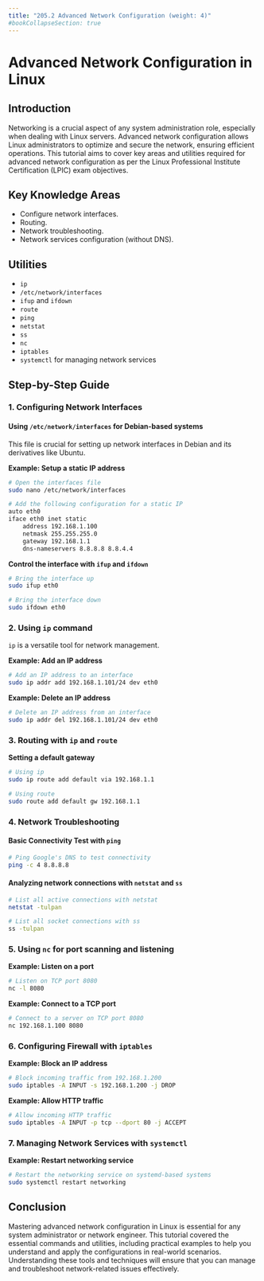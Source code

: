 ```yaml
---
title: "205.2 Advanced Network Configuration (weight: 4)"
#bookCollapseSection: true
---
```


# Advanced Network Configuration in Linux

## Introduction

Networking is a crucial aspect of any system administration role, especially when dealing with Linux servers. Advanced network configuration allows Linux administrators to optimize and secure the network, ensuring efficient operations. This tutorial aims to cover key areas and utilities required for advanced network configuration as per the Linux Professional Institute Certification (LPIC) exam objectives.

## Key Knowledge Areas

- Configure network interfaces.
- Routing.
- Network troubleshooting.
- Network services configuration (without DNS).

## Utilities

- `ip`
- `/etc/network/interfaces`
- `ifup` and `ifdown`
- `route`
- `ping`
- `netstat`
- `ss`
- `nc`
- `iptables`
- `systemctl` for managing network services

## Step-by-Step Guide

### 1. Configuring Network Interfaces

#### Using `/etc/network/interfaces` for Debian-based systems

This file is crucial for setting up network interfaces in Debian and its derivatives like Ubuntu.

**Example: Setup a static IP address**

```bash
# Open the interfaces file
sudo nano /etc/network/interfaces

# Add the following configuration for a static IP
auto eth0
iface eth0 inet static
    address 192.168.1.100
    netmask 255.255.255.0
    gateway 192.168.1.1
    dns-nameservers 8.8.8.8 8.8.4.4
```

**Control the interface with `ifup` and `ifdown`**

```bash
# Bring the interface up
sudo ifup eth0

# Bring the interface down
sudo ifdown eth0
```

### 2. Using `ip` command

`ip` is a versatile tool for network management.

**Example: Add an IP address**

```bash
# Add an IP address to an interface
sudo ip addr add 192.168.1.101/24 dev eth0
```

**Example: Delete an IP address**

```bash
# Delete an IP address from an interface
sudo ip addr del 192.168.1.101/24 dev eth0
```

### 3. Routing with `ip` and `route`

**Setting a default gateway**

```bash
# Using ip
sudo ip route add default via 192.168.1.1

# Using route
sudo route add default gw 192.168.1.1
```

### 4. Network Troubleshooting

#### Basic Connectivity Test with `ping`

```bash
# Ping Google's DNS to test connectivity
ping -c 4 8.8.8.8
```

#### Analyzing network connections with `netstat` and `ss`

```bash
# List all active connections with netstat
netstat -tulpan

# List all socket connections with ss
ss -tulpan
```

### 5. Using `nc` for port scanning and listening

**Example: Listen on a port**

```bash
# Listen on TCP port 8080
nc -l 8080
```

**Example: Connect to a TCP port**

```bash
# Connect to a server on TCP port 8080
nc 192.168.1.100 8080
```

### 6. Configuring Firewall with `iptables`

**Example: Block an IP address**

```bash
# Block incoming traffic from 192.168.1.200
sudo iptables -A INPUT -s 192.168.1.200 -j DROP
```

**Example: Allow HTTP traffic**

```bash
# Allow incoming HTTP traffic
sudo iptables -A INPUT -p tcp --dport 80 -j ACCEPT
```

### 7. Managing Network Services with `systemctl`

**Example: Restart networking service**

```bash
# Restart the networking service on systemd-based systems
sudo systemctl restart networking
```

## Conclusion

Mastering advanced network configuration in Linux is essential for any system administrator or network engineer. This tutorial covered the essential commands and utilities, including practical examples to help you understand and apply the configurations in real-world scenarios. Understanding these tools and techniques will ensure that you can manage and troubleshoot network-related issues effectively.